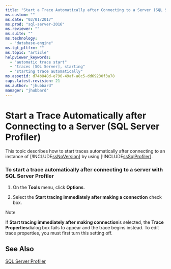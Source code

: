 ```yaml
---
title: "Start a Trace Automatically after Connecting to a Server (SQL Server Profiler) | Microsoft Docs"
ms.custom: ""
ms.date: "03/01/2017"
ms.prod: "sql-server-2016"
ms.reviewer: ""
ms.suite: ""
ms.technology: 
  - "database-engine"
ms.tgt_pltfrm: ""
ms.topic: "article"
helpviewer_keywords: 
  - "automatic trace start"
  - "traces [SQL Server], starting"
  - "starting trace automatically"
ms.assetid: d74b848d-e796-49af-a8c5-dd69230f3a78
caps.latest.revision: 21
ms.author: "jhubbard"
manager: "jhubbard"
---
```

# Start a Trace Automatically after Connecting to a Server (SQL Server Profiler)
  This topic describes how to start traces automatically after connecting to an instance of [!INCLUDE[ssNoVersion](../../advanced-analytics/r-services/includes/ssnoversion-md.md)] by using [!INCLUDE[ssSqlProfiler](../../analysis-services/data-mining/includes/sssqlprofiler-md.md)].  
  
### To start a trace automatically after connecting to a server with SQL Server Profiler  
  
1.  On the **Tools** menu, click **Options**.  
  
2.  Select the **Start tracing immediately after making a connection** check box.  
  
> [!NOTE]  
>  If **Start tracing immediately after making connection**is selected, the **Trace Properties**dialog box fails to appear and the trace begins instead. To edit trace properties, you must first turn this setting off.  
  
## See Also  
 [SQL Server Profiler](../../tools/sql-server-profiler/sql-server-profiler.md)  
  
  
